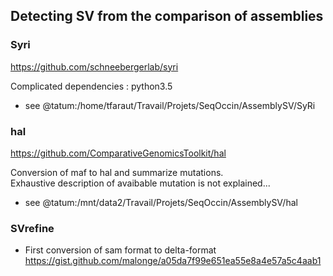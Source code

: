 
Detecting SV from the comparison of assemblies
----------------------------------------------

### Syri
   https://github.com/schneebergerlab/syri

Complicated dependencies : python3.5
   - see @tatum:/home/tfaraut/Travail/Projets/SeqOccin/AssemblySV/SyRi

### hal
   https://github.com/ComparativeGenomicsToolkit/hal
 
 Conversion of maf to hal and summarize mutations.  
 Exhaustive description of avaibable mutation is not explained...
   - see  @tatum:/mnt/data2/Travail/Projets/SeqOccin/AssemblySV/hal
   
### SVrefine

  - First conversion of sam format to delta-format
   https://gist.github.com/malonge/a05da7f99e651ea55e8a4e57a5c4aab1
   
   





